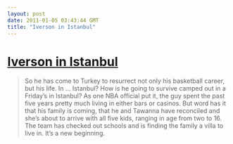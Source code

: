 ```yaml
---
layout: post
date: 2011-01-05 03:43:44 GMT
title: "Iverson in Istanbul"
---
```

# [Iverson in Istanbul](http://www.phillymag.com/scripts/print/article.php?asset_idx=288356)

> So he has come to Turkey to resurrect not only his basketball career, but his life. In … Istanbul? How is he going to survive camped out in a Friday’s in Istanbul? 
As one NBA official put it, the guy spent the past five years pretty much living in either bars or casinos. But word has it that his family is coming, that he and Tawanna have reconciled and she’s about to arrive with all five kids, ranging in age from two to 16. The team has checked out schools and is finding the family a villa to live in. It’s a new beginning.
